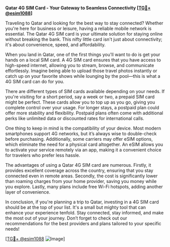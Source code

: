 **Qatar 4G SIM Card - Your Gateway to Seamless Connectivity [[TG💪+ @esim1088](https://t.me/s/esim1088)]**

Traveling to Qatar and looking for the best way to stay connected? Whether you're here for business or leisure, having a reliable mobile network is essential. The Qatar 4G SIM card is your ultimate solution for staying online without breaking the bank. This nifty little card isn't just about connectivity; it's about convenience, speed, and affordability.

When you land in Qatar, one of the first things you'll want to do is get your hands on a local SIM card. A 4G SIM card ensures that you have access to high-speed internet, allowing you to stream, browse, and communicate effortlessly. Imagine being able to upload those travel photos instantly or catch up on your favorite shows while lounging by the pool—this is what a 4G SIM card can do for you.

There are different types of SIM cards available depending on your needs. If you're visiting for a short period, say a week or two, a prepaid SIM card might be perfect. These cards allow you to top up as you go, giving you complete control over your usage. For longer stays, a postpaid plan could offer more stability and flexibility. Postpaid plans often come with additional perks like unlimited data or discounted rates for international calls.

One thing to keep in mind is the compatibility of your device. Most modern smartphones support 4G networks, but it’s always wise to double-check before purchasing. Additionally, some carriers may offer eSIM options, which eliminate the need for a physical card altogether. An eSIM allows you to activate your service remotely via an app, making it a convenient choice for travelers who prefer less hassle.

The advantages of using a Qatar 4G SIM card are numerous. Firstly, it provides excellent coverage across the country, ensuring that you stay connected even in remote areas. Secondly, the cost is significantly lower than roaming charges from your home provider, saving you money while you explore. Lastly, many plans include free Wi-Fi hotspots, adding another layer of convenience.

In conclusion, if you're planning a trip to Qatar, investing in a 4G SIM card should be at the top of your list. It's a small but mighty tool that can enhance your experience tenfold. Stay connected, stay informed, and make the most out of your journey. Don’t forget to check out our recommendations for the best providers and plans tailored to your specific needs!

[[TG💪+ @esim1088](https://t.me/s/esim1088) ![Image](https://i.postimg.cc/Y0z9fWf4/image.png)]